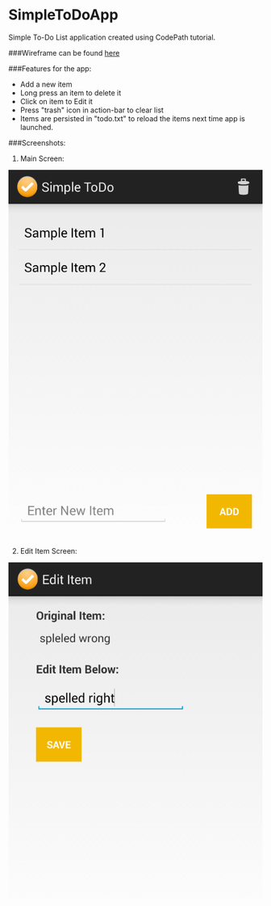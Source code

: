 SimpleToDoApp
=============

Simple To-Do List application created using CodePath tutorial.

###Wireframe can be found [here](http://bit.ly/1ho9Yqn)

###Features for the app:

* Add a new item
* Long press an item to delete it
* Click on item to Edit it
* Press "trash" icon in action-bar to clear list
* Items are persisted in "todo.txt" to reload the items next time app is launched.

###Screenshots:

1) Main Screen:

![Screenshots](/sampleapk/Screenshot-Mainscreen.png "Screenshot MainScreen")

2) Edit Item Screen:

![Screenshots](/sampleapk/Screenshot-EditItem.png "Screenshot EditScreen")
